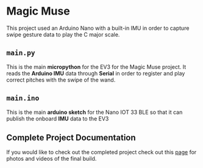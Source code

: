 # Magic Muse
This project used an Arduino Nano with a built-in IMU in order to capture swipe gesture data to play the C major scale. 

## ```main.py ```
This is the main 
**micropython**
for the EV3 for the Magic Muse project. It reads the **Arduino IMU** data through **Serial** in order to register and play correct pitches with the swipe of the wand. 

## ```main.ino ```
This is the main 
**arduino sketch**
for the Nano IOT 33 BLE so that it can publish the onboard **IMU** data to the EV3

## Complete Project Documentation
If you would like to check out the completed project check out this [page](https://owengervais.myportfolio.com/magic-wand) for photos and videos of the final build.
